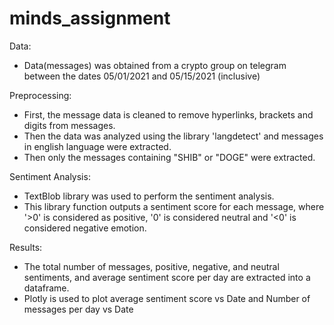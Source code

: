 # minds_assignment
Data:
- Data(messages) was obtained from a crypto group on telegram between the dates 05/01/2021 and 05/15/2021 (inclusive)

Preprocessing:
- First, the message data is cleaned to remove hyperlinks, brackets and digits from messages.
- Then the data was analyzed using the library 'langdetect' and messages in english language were extracted.
- Then only the messages containing "SHIB" or "DOGE" were extracted.

Sentiment Analysis:
- TextBlob library was used to perform the sentiment analysis.
- This library function outputs a sentiment score for each message, where '>0' is considered as positive, '0' is considered neutral and '<0' is considered negative emotion.

Results:
- The total number of messages, positive, negative, and neutral sentiments, and average sentiment score per day are extracted into a dataframe.
- Plotly is used to plot average sentiment score vs Date and Number of messages per day vs Date

